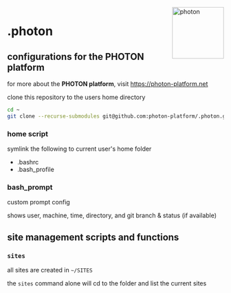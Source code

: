 <a href="https://photon-platform.net/">
    <img src="https://photon-platform.net/images/photon-logo-bg.png" alt="photon" title="photon" align="right" height="120" />
</a>

# .photon
## configurations for the PHOTON platform 

for more about the **PHOTON platform**, visit https://photon-platform.net

clone this repository to the users home directory

```bash
cd ~
git clone --recurse-submodules git@github.com:photon-platform/.photon.git
```

### home script

symlink the following to current user's home folder

- .bashrc
- .bash_profile

### bash_prompt

custom prompt config

shows user, machine, time, directory, and git branch & status (if available)


## site management scripts and functions


### `sites`
all sites are created in `~/SITES`

the `sites` command alone will cd to the folder and list the current sites


